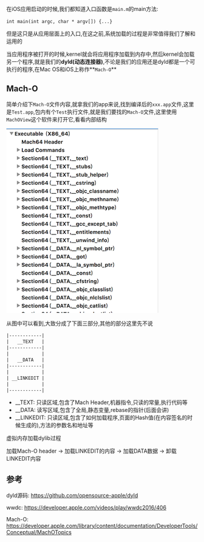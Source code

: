 在iOS应用启动的时候,我们都知道入口函数是`main.m`的main方法:

`int main(int argc, char * argv[]) {...}`

但是这只是从应用层面上的入口,在这之前,系统加载的过程是非常值得我们了解和运用的



当应用程序被打开的时候,kernel就会将应用程序加载到内存中,然后kernel会加载另一个程序,就是我们的**dyld(动态连接器)**,不论是我们的应用还是dyld都是一个可执行的程序,在Mac OS和iOS上称作**`Mach-O`**



## Mach-O

简单介绍下`Mach-O`文件内容,就拿我们的app来说,找到编译后的`xxx.app`文件,这里是`Test.app`,包内有个`Test`执行文件,就是我们要找的`Mach-O`文件,这里使用`MachOView`这个软件来打开它,看看内部结构

![](../images/mach-o.png)


从图中可以看到,大致分成了下面三部分,其他的部分这里先不说

```
|------------|
|   __TEXT   |
|------------|		  
| 		  	 |
|   __DATA   |
|------------|
|	    	 |
| __LINKEDIT |
|		     |
|------------|
```

- __TEXT: 只读区域,包含了Mach Header,机器指令,只读的常量,执行代码等
- __DATA: 读写区域,包含了全局,静态变量,rebase的指针(后面会讲)
- __LINKEDIT: 只读区域,包含了如何加载程序,页面的Hash值(在内容签名的时候生成的),方法的参数名和地址等


虚拟内存加载dylib过程

加载Mach-O header -> 加载LINKEDIT的内容 -> 加载DATA数据 -> 卸载LINKEDIT内容

## 参考

dyld源码: https://github.com/opensource-apple/dyld

wwdc: https://developer.apple.com/videos/play/wwdc2016/406

Mach-O: https://developer.apple.com/library/content/documentation/DeveloperTools/Conceptual/MachOTopics

